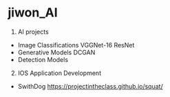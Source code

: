 # jiwon_AI
1. AI projects
 - Image Classifications
    VGGNet-16
    ResNet
 - Generative Models
    DCGAN
 - Detection Models

2. IOS Application Development
 - SwithDog
  https://projectintheclass.github.io/squat/
